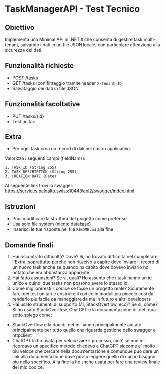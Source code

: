 # TaskManagerAPI - Test Tecnico

## Obiettivo

Implementa una Minimal API in .NET 8 che consenta di gestire task multi-tenant, salvando i dati in un file JSON locale, con particolare attenzione alla sicurezza dei dati.

## Funzionalità richieste

- POST /tasks
- GET /tasks (con filtraggio tramite header `X-Tenant-ID`
- Salvataggio dei dati in file JSON

## Funzionalità facoltative

- PUT /tasks/{id}
- Test unitari

## Extra

- Per ogni task crea un record di dati nel nostro applicativo. 

Valorizza i seguenti campi (fieldName):

	1. TASK_ID (String 255)
	2. TASK_DESCRIPTION (String 255)
	3. CREATION DATE (Date)

Al seguente link trovi lo swagger: https://services.paloalto.swiss:10443/api2/swagger/index.html

## Istruzioni

- Puoi modificare la struttura del progetto come preferisci
- Usa solo file system (niente database)
- Inserisci le tue risposte nel file `README.md` alla fine

## Domande finali

1. Hai riscontrato difficoltà? Dove?
	Si, ho trovato difficolta nel completare l'Extra,
	soprattutto perche non riuscivo a capire dove inviare 
	il record di un nuovo task anche se quando ho capito dove 
	dovevo inviarlo ho notato che era abbastanza apparente.
2. Hai fatto assunzioni? Se sì, quali?
	Ho assunto che i task hanno un id unico e quindi due tasks non possono
	avere lo stesso id.
3. Come miglioreresti il codice se fosse un progetto reale?
	Sicuramente farei dei test unitari e costruire il codice in moduli 
	piu piccolo cosi da renderlo piu facile da maneggiare da me in futuro
	e altri developers
4. Hai usato strumenti di supporto (AI, StackOverflow, ecc)? Se sì, come?
 	Si ho usato StackOverflow, ChatGPT e la documentazione di .net, qua sotto spiego come:
  - StackOverflow e la doc di .net mi hanno principalmente aiutato principalmente per tutto quello
	che riguarda gestione dello swagger e httpclient
  - ChatGPT la ho usata per velocizzare il processo, cioe' se non mi ricordavo
	un specifico metodo chiedevo a ChatGPT siccome e' molto piu veloce che cercare
	nella documentazione e comunque puo dare un link alla documentazione dove posso
	leggere quello di cui ho bisogno piu nello specifico. Alla fine la ho anche usata 
	per fare una review finale del mio codice. 
